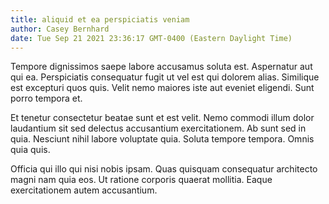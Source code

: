 ```yaml
---
title: aliquid et ea perspiciatis veniam
author: Casey Bernhard
date: Tue Sep 21 2021 23:36:17 GMT-0400 (Eastern Daylight Time)
---
```

Tempore dignissimos saepe labore accusamus soluta est. Aspernatur aut qui ea. Perspiciatis consequatur fugit ut vel est qui dolorem alias. Similique est excepturi quos quis. Velit nemo maiores iste aut eveniet eligendi. Sunt porro tempora et.

 Et tenetur consectetur beatae sunt et est velit. Nemo commodi illum dolor laudantium sit sed delectus accusantium exercitationem. Ab sunt sed in quia. Nesciunt nihil labore voluptate quia. Soluta tempore tempora. Omnis quia quis.

 Officia qui illo qui nisi nobis ipsam. Quas quisquam consequatur architecto magni nam quia eos. Ut ratione corporis quaerat mollitia. Eaque exercitationem autem accusantium.